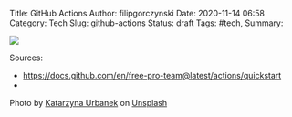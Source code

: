 Title: GitHub Actions
Author: filipgorczynski
Date: 2020-11-14 06:58
Category: Tech
Slug: github-actions
Status: draft
Tags: #tech,
Summary:

![](/images/featured/feature_photo-1503155776815-3305d1deab9c.jpg)

Sources:

- https://docs.github.com/en/free-pro-team@latest/actions/quickstart
-

<span class="feature-image-footer">Photo by <a href="https://unsplash.com/@kati_ur?utm_source=unsplash&amp;utm_medium=referral&amp;utm_content=creditCopyText">Katarzyna Urbanek</a> on <a href="https://unsplash.com/?utm_source=unsplash&amp;utm_medium=referral&amp;utm_content=creditCopyText">Unsplash</a></span>
